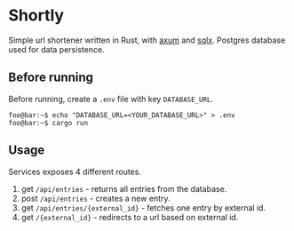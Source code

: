# Shortly

Simple url shortener written in Rust, with [axum](https://github.com/tokio-rs/axum) and [sqlx](https://github.com/launchbadge/sqlx). Postgres database used for data persistence.

## Before running

Before running, create a `.env` file with key `DATABASE_URL`.

```console
foo@bar:~$ echo "DATABASE_URL=<YOUR_DATABASE_URL>" > .env
foo@bar:~$ cargo run
```

## Usage

Services exposes 4 different routes.

1. get `/api/entries` - returns all entries from the database.
2. post `/api/entries` - creates a new entry.
3. get `/api/entries/{external_id}` - fetches one entry by external id.
4. get `/{external_id}` - redirects to a url based on external id.